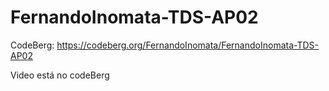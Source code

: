 # FernandoInomata-TDS-AP02

CodeBerg: https://codeberg.org/FernandoInomata/FernandoInomata-TDS-AP02

Video está no codeBerg

